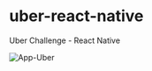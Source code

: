 # uber-react-native
Uber Challenge - React Native 

![App-Uber](https://user-images.githubusercontent.com/22848246/143037524-bfaf8caa-0bb8-4f6a-9255-9f45c1b02a23.jpg)
